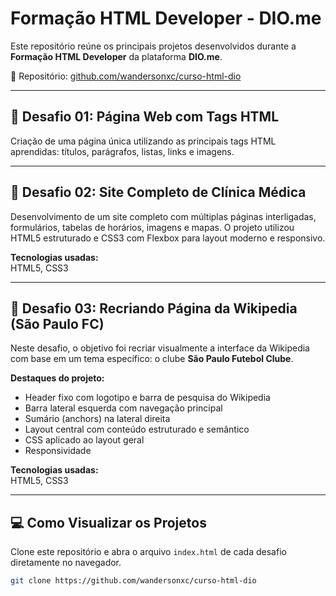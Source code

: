 # Formação HTML Developer - DIO.me

Este repositório reúne os principais projetos desenvolvidos durante a **Formação HTML Developer** da plataforma **DIO.me**.

🔗 Repositório: [github.com/wandersonxc/curso-html-dio](https://github.com/wandersonxc/curso-html-dio)

---

## 📘 Desafio 01: Página Web com Tags HTML

Criação de uma página única utilizando as principais tags HTML aprendidas: títulos, parágrafos, listas, links e imagens.

---

## 🏥 Desafio 02: Site Completo de Clínica Médica

Desenvolvimento de um site completo com múltiplas páginas interligadas, formulários, tabelas de horários, imagens e mapas. O projeto utilizou HTML5 estruturado e CSS3 com Flexbox para layout moderno e responsivo.

**Tecnologias usadas:**  
HTML5, CSS3

---

## 📄 Desafio 03: Recriando Página da Wikipedia (São Paulo FC)

Neste desafio, o objetivo foi recriar visualmente a interface da Wikipedia com base em um tema específico: o clube **São Paulo Futebol Clube**.

**Destaques do projeto:**
- Header fixo com logotipo e barra de pesquisa do Wikipedia
- Barra lateral esquerda com navegação principal
- Sumário (anchors) na lateral direita
- Layout central com conteúdo estruturado e semântico
- CSS aplicado ao layout geral
- Responsividade

**Tecnologias usadas:**  
HTML5, CSS3

---

## 💻 Como Visualizar os Projetos

Clone este repositório e abra o arquivo `index.html` de cada desafio diretamente no navegador.

```bash
git clone https://github.com/wandersonxc/curso-html-dio